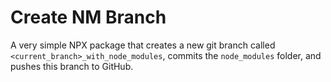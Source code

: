 # Create NM Branch 

A very simple NPX package that creates a new git branch called `<current_branch>_with_node_modules`, commits the `node_modules` folder, and pushes this branch to GitHub.

